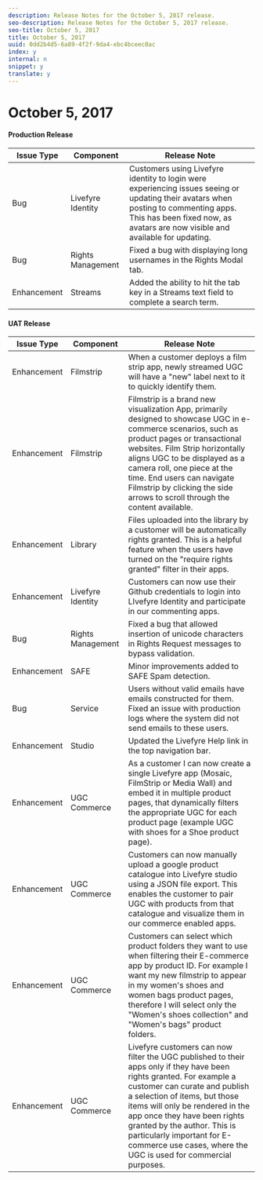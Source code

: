 ```yaml
---
description: Release Notes for the October 5, 2017 release.
seo-description: Release Notes for the October 5, 2017 release.
seo-title: October 5, 2017
title: October 5, 2017
uuid: 0dd2b4d5-6a89-4f2f-9da4-ebc4bceec0ac
index: y
internal: n
snippet: y
translate: y
---
```


# October 5, 2017


#### Production Release
|  **Issue Type** | **Component** | **Release Note** |
|---|---|---|
|  Bug | Livefyre Identity | Customers using Livefyre identity to login were experiencing issues seeing or updating their avatars when posting to commenting apps. This has been fixed now, as avatars are now visible and available for updating.  |
|  Bug | Rights Management | Fixed a bug with displaying long usernames in the Rights Modal tab. |
|  Enhancement | Streams | Added the ability to hit the tab key in a Streams text field to complete a search term. |


#### UAT Release
|  **Issue Type** | **Component** | **Release Note** |
|---|---|---|
|  Enhancement | Filmstrip | When a customer deploys a film strip app, newly streamed UGC will have a "new" label next to it to quickly identify them. |
|  Enhancement | Filmstrip | Filmstrip is a brand new visualization App, primarily designed to showcase UGC in e-commerce scenarios, such as product pages or transactional websites. Film Strip horizontally aligns UGC to be displayed as a camera roll, one piece at the time. End users can navigate Filmstrip by clicking the side arrows to scroll through the content available. |
|  Enhancement | Library | Files uploaded into the library by a customer will be automatically rights granted. This is a helpful feature when the users have turned on the "require rights granted" filter in their apps.  |
|  Enhancement | Livefyre Identity | Customers can now use their Github credentials to login into LIvefyre Identity and participate in our commenting apps. |
|  Bug | Rights Management | Fixed a bug that allowed insertion of unicode characters in Rights Request messages to bypass validation. |
|  Enhancement | SAFE | Minor improvements added to SAFE Spam detection. |
|  Bug | Service | Users without valid emails have emails constructed for them. Fixed an issue with production logs where the system did not send emails to these users. |
|  Enhancement | Studio | Updated the Livefyre Help link in the top navigation bar. |
|  Enhancement | UGC Commerce | As a customer I can now create a single Livefyre app (Mosaic, FilmStrip or Media Wall) and embed it in multiple product pages, that dynamically filters the appropriate UGC for each product page (example UGC with shoes for a Shoe product page). |
|  Enhancement | UGC Commerce | Customers can now manually upload a google product catalogue into Livefyre studio using a JSON file export. This enables the customer to pair UGC with products from that catalogue and visualize them in our commerce enabled apps.  |
|  Enhancement | UGC Commerce | Customers can select which product folders they want to use when filtering their E-commerce app by product ID. For example I want my new filmstrip to appear in my women's shoes and women bags product pages, therefore I will select only the "Women's shoes collection" and "Women's bags" product folders. |
|  Enhancement | UGC Commerce | Livefyre customers can now filter the UGC published to their apps only if they have been rights granted. For example a customer can curate and publish a selection of items, but those items will only be rendered in the app once they have been rights granted by the author. This is particularly important for E-commerce use cases, where the UGC is used for commercial purposes. |

